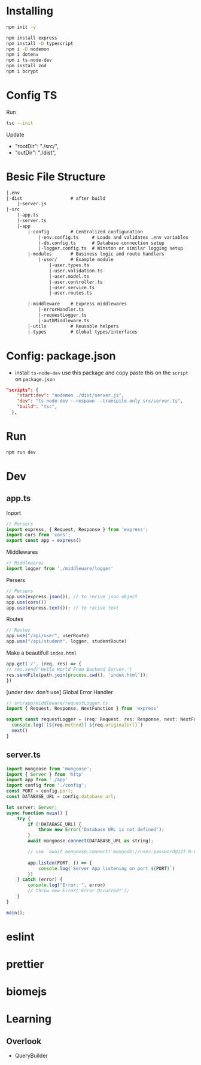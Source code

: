 # Installing

```bash 
npm init -y 
```
```bash
npm install express
npm install -D typescript
npm i -D nodemon
npm i dotenv
npm i ts-node-dev
npm install zod
npm i bcrypt
```
# Config TS
Run
```bash
tsc --init
```
Update
- "rootDir": "./src/",  
- "outDir": "./dist",

# Besic File Structure
```txt
|.env
|-dist                  # after build
    |-server.js  
|-src
    |-app.ts
    |-server.ts
    |-app
        |-config        # Centralized configuration
            |-env.config.ts     # Loads and validates .env variables
            |-db.config.ts      # Database connection setup
            |-logger.config.ts  # Winston or similar logging setup
        |-modules       # Business logic and route handlers
            |-user/     # Example module
                |-user.types.ts
                |-user.validation.ts
                |-user.model.ts
                |-user.controller.ts
                |-user.service.ts
                |-user.routes.ts

        |-middleware    # Express middlewares
            |-errorHandler.ts
            |-requestLogger.ts
            |-authMiddleware.ts
        |-utils         # Reusable helpers
        |-types         # Global types/interfaces
```

# Config: package.json 
* install `ts-node-dev` use this package and copy paste this on the `script` on `package.json`
```json
"scripts": {
    "start:dev": "nodemon ./dist/server.js",
    "dev": "ts-node-dev --respawn --transpile-only src/server.ts",
    "build": "tsc",
  },
```
# Run
```bash
npm run dev
```

# Dev
## app.ts


Inport
```javascript
// Persers
import express, { Request, Response } from 'express';
import cors from 'cors';
export const app = express()
```
Middlewares
```javascript
// Middlewares
import logger from './middleware/logger'
```
Persers
```javascript
// Persers
app.use(express.json()); // to recive json object
app.use(cors())
app.use(express.text()); // to recive text
```
Routes
```javascript
// Routes
app.use("/api/user", userRoute)
app.use("/api/student", logger, studentRoute)
```
Make a beautifull `index.html`
```javascript
app.get('/', (req, res) => {
// res.send('Hello World From Backend Server.')
res.sendFile(path.join(process.cwd(), 'index.html'));
})
```
[under dev: don't use] Global Error Handler
```javascript
// src/app/middleware/requestLogger.ts
import { Request, Response, NextFunction } from 'express'

export const requestLogger = (req: Request, res: Response, next: NextFunction) => {
  console.log(`[${req.method}] ${req.originalUrl}`)
  next()
}
```

## server.ts
```javascript
import mongoose from 'mongoose';
import { Server } from 'http'
import app from './app'
import config from './config';
const PORT = config.port;
const DATABASE_URL = config.database_url;

let server: Server;
async function main() {
    try {
        if (!DATABASE_URL) {
            throw new Error('Database URL is not defined');
        }
        await mongoose.connect(DATABASE_URL as string);

        // use `await mongoose.connect('mongodb://user:password@127.0.0.1:27017/test');` if your database has auth enabled  
        
        app.listen(PORT, () => {
            console.log(`Server App listening on port ${PORT}`)
        })
    } catch (error) {
        console.log("Error: ", error)
        // throw new Error('Error Occurred!');
    }
}

main();
```



# eslint
# prettier
# biomejs
# Learning
## Overlook
- QueryBuilder
